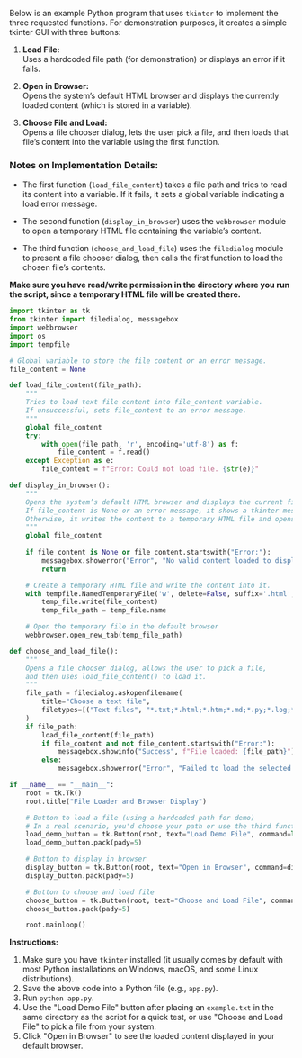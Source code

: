 Below is an example Python program that uses `tkinter` to implement the three requested functions. For demonstration purposes, it creates a simple tkinter GUI with three buttons:

1. **Load File:**  
   Uses a hardcoded file path (for demonstration) or displays an error if it fails.
   
2. **Open in Browser:**  
   Opens the system’s default HTML browser and displays the currently loaded content (which is stored in a variable).
   
3. **Choose File and Load:**  
   Opens a file chooser dialog, lets the user pick a file, and then loads that file’s content into the variable using the first function.

### Notes on Implementation Details:

- The first function (`load_file_content`) takes a file path and tries to read its content into a variable. If it fails, it sets a global variable indicating a load error message.
  
- The second function (`display_in_browser`) uses the `webbrowser` module to open a temporary HTML file containing the variable’s content.
  
- The third function (`choose_and_load_file`) uses the `filedialog` module to present a file chooser dialog, then calls the first function to load the chosen file’s contents.

**Make sure you have read/write permission in the directory where you run the script, since a temporary HTML file will be created there.**

```python
import tkinter as tk
from tkinter import filedialog, messagebox
import webbrowser
import os
import tempfile

# Global variable to store the file content or an error message.
file_content = None

def load_file_content(file_path):
    """
    Tries to load text file content into file_content variable.
    If unsuccessful, sets file_content to an error message.
    """
    global file_content
    try:
        with open(file_path, 'r', encoding='utf-8') as f:
            file_content = f.read()
    except Exception as e:
        file_content = f"Error: Could not load file. {str(e)}"

def display_in_browser():
    """
    Opens the system’s default HTML browser and displays the current file_content.
    If file_content is None or an error message, it shows a tkinter messagebox.
    Otherwise, it writes the content to a temporary HTML file and opens it.
    """
    global file_content
    
    if file_content is None or file_content.startswith("Error:"):
        messagebox.showerror("Error", "No valid content loaded to display.")
        return

    # Create a temporary HTML file and write the content into it.
    with tempfile.NamedTemporaryFile('w', delete=False, suffix='.html', encoding='utf-8') as temp_file:
        temp_file.write(file_content)
        temp_file_path = temp_file.name

    # Open the temporary file in the default browser
    webbrowser.open_new_tab(temp_file_path)

def choose_and_load_file():
    """
    Opens a file chooser dialog, allows the user to pick a file,
    and then uses load_file_content() to load it.
    """
    file_path = filedialog.askopenfilename(
        title="Choose a text file",
        filetypes=[("Text files", "*.txt;*.html;*.htm;*.md;*.py;*.log;*.csv;*.json"), ("All files", "*.*")]
    )
    if file_path:
        load_file_content(file_path)
        if file_content and not file_content.startswith("Error:"):
            messagebox.showinfo("Success", f"File loaded: {file_path}")
        else:
            messagebox.showerror("Error", "Failed to load the selected file.")

if __name__ == "__main__":
    root = tk.Tk()
    root.title("File Loader and Browser Display")

    # Button to load a file (using a hardcoded path for demo)
    # In a real scenario, you'd choose your path or use the third function.
    load_demo_button = tk.Button(root, text="Load Demo File", command=lambda: load_file_content("example.txt"))
    load_demo_button.pack(pady=5)

    # Button to display in browser
    display_button = tk.Button(root, text="Open in Browser", command=display_in_browser)
    display_button.pack(pady=5)

    # Button to choose and load file
    choose_button = tk.Button(root, text="Choose and Load File", command=choose_and_load_file)
    choose_button.pack(pady=5)

    root.mainloop()
```

**Instructions:**

1. Make sure you have `tkinter` installed (it usually comes by default with most Python installations on Windows, macOS, and some Linux distributions).
2. Save the above code into a Python file (e.g., `app.py`).
3. Run `python app.py`.
4. Use the "Load Demo File" button after placing an `example.txt` in the same directory as the script for a quick test, or use "Choose and Load File" to pick a file from your system.
5. Click "Open in Browser" to see the loaded content displayed in your default browser.